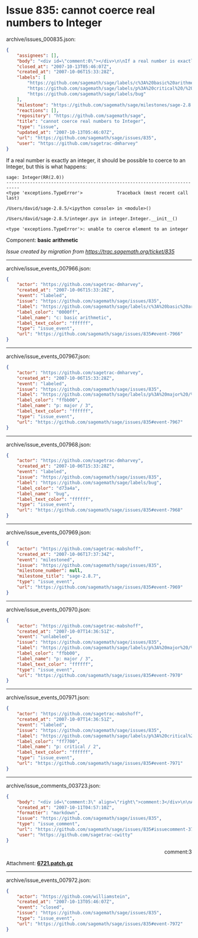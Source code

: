 # Issue 835: cannot coerce real numbers to Integer

archive/issues_000835.json:
```json
{
    "assignees": [],
    "body": "<div id=\"comment:0\"></div>\n\nIf a real number is exactly an integer, it should be possible to coerce to an Integer, but this is what happens:\n\n```\nsage: Integer(RR(2.0))\n---------------------------------------------------------------------------\n<type 'exceptions.TypeError'>             Traceback (most recent call last)\n\n/Users/david/sage-2.8.5/<ipython console> in <module>()\n\n/Users/david/sage-2.8.5/integer.pyx in integer.Integer.__init__()\n\n<type 'exceptions.TypeError'>: unable to coerce element to an integer\n```\n\n\nComponent: **basic arithmetic**\n\n_Issue created by migration from https://trac.sagemath.org/ticket/835_\n\n",
    "closed_at": "2007-10-13T05:46:07Z",
    "created_at": "2007-10-06T15:33:28Z",
    "labels": [
        "https://github.com/sagemath/sage/labels/c%3A%20basic%20arithmetic",
        "https://github.com/sagemath/sage/labels/p%3A%20critical%20/%202",
        "https://github.com/sagemath/sage/labels/bug"
    ],
    "milestone": "https://github.com/sagemath/sage/milestones/sage-2.8.7",
    "reactions": [],
    "repository": "https://github.com/sagemath/sage",
    "title": "cannot coerce real numbers to Integer",
    "type": "issue",
    "updated_at": "2007-10-13T05:46:07Z",
    "url": "https://github.com/sagemath/sage/issues/835",
    "user": "https://github.com/sagetrac-dmharvey"
}
```
<div id="comment:0"></div>

If a real number is exactly an integer, it should be possible to coerce to an Integer, but this is what happens:

```
sage: Integer(RR(2.0))
---------------------------------------------------------------------------
<type 'exceptions.TypeError'>             Traceback (most recent call last)

/Users/david/sage-2.8.5/<ipython console> in <module>()

/Users/david/sage-2.8.5/integer.pyx in integer.Integer.__init__()

<type 'exceptions.TypeError'>: unable to coerce element to an integer
```


Component: **basic arithmetic**

_Issue created by migration from https://trac.sagemath.org/ticket/835_





---

archive/issue_events_007966.json:
```json
{
    "actor": "https://github.com/sagetrac-dmharvey",
    "created_at": "2007-10-06T15:33:28Z",
    "event": "labeled",
    "issue": "https://github.com/sagemath/sage/issues/835",
    "label": "https://github.com/sagemath/sage/labels/c%3A%20basic%20arithmetic",
    "label_color": "0000ff",
    "label_name": "c: basic arithmetic",
    "label_text_color": "ffffff",
    "type": "issue_event",
    "url": "https://github.com/sagemath/sage/issues/835#event-7966"
}
```



---

archive/issue_events_007967.json:
```json
{
    "actor": "https://github.com/sagetrac-dmharvey",
    "created_at": "2007-10-06T15:33:28Z",
    "event": "labeled",
    "issue": "https://github.com/sagemath/sage/issues/835",
    "label": "https://github.com/sagemath/sage/labels/p%3A%20major%20/%203",
    "label_color": "ffbb00",
    "label_name": "p: major / 3",
    "label_text_color": "ffffff",
    "type": "issue_event",
    "url": "https://github.com/sagemath/sage/issues/835#event-7967"
}
```



---

archive/issue_events_007968.json:
```json
{
    "actor": "https://github.com/sagetrac-dmharvey",
    "created_at": "2007-10-06T15:33:28Z",
    "event": "labeled",
    "issue": "https://github.com/sagemath/sage/issues/835",
    "label": "https://github.com/sagemath/sage/labels/bug",
    "label_color": "d73a4a",
    "label_name": "bug",
    "label_text_color": "ffffff",
    "type": "issue_event",
    "url": "https://github.com/sagemath/sage/issues/835#event-7968"
}
```



---

archive/issue_events_007969.json:
```json
{
    "actor": "https://github.com/sagetrac-mabshoff",
    "created_at": "2007-10-06T17:37:34Z",
    "event": "milestoned",
    "issue": "https://github.com/sagemath/sage/issues/835",
    "milestone_number": null,
    "milestone_title": "sage-2.8.7",
    "type": "issue_event",
    "url": "https://github.com/sagemath/sage/issues/835#event-7969"
}
```



---

archive/issue_events_007970.json:
```json
{
    "actor": "https://github.com/sagetrac-mabshoff",
    "created_at": "2007-10-07T14:36:51Z",
    "event": "unlabeled",
    "issue": "https://github.com/sagemath/sage/issues/835",
    "label": "https://github.com/sagemath/sage/labels/p%3A%20major%20/%203",
    "label_color": "ffbb00",
    "label_name": "p: major / 3",
    "label_text_color": "ffffff",
    "type": "issue_event",
    "url": "https://github.com/sagemath/sage/issues/835#event-7970"
}
```



---

archive/issue_events_007971.json:
```json
{
    "actor": "https://github.com/sagetrac-mabshoff",
    "created_at": "2007-10-07T14:36:51Z",
    "event": "labeled",
    "issue": "https://github.com/sagemath/sage/issues/835",
    "label": "https://github.com/sagemath/sage/labels/p%3A%20critical%20/%202",
    "label_color": "ff7700",
    "label_name": "p: critical / 2",
    "label_text_color": "ffffff",
    "type": "issue_event",
    "url": "https://github.com/sagemath/sage/issues/835#event-7971"
}
```



---

archive/issue_comments_003723.json:
```json
{
    "body": "<div id=\"comment:3\" align=\"right\">comment:3</div>\n\nAttachment: **[6721.patch.gz](https://github.com/sagemath/sage/files/ticket835/6721.patch.gz)**",
    "created_at": "2007-10-11T04:57:10Z",
    "formatter": "markdown",
    "issue": "https://github.com/sagemath/sage/issues/835",
    "type": "issue_comment",
    "url": "https://github.com/sagemath/sage/issues/835#issuecomment-3723",
    "user": "https://github.com/sagetrac-cwitty"
}
```

<div id="comment:3" align="right">comment:3</div>

Attachment: **[6721.patch.gz](https://github.com/sagemath/sage/files/ticket835/6721.patch.gz)**



---

archive/issue_events_007972.json:
```json
{
    "actor": "https://github.com/williamstein",
    "created_at": "2007-10-13T05:46:07Z",
    "event": "closed",
    "issue": "https://github.com/sagemath/sage/issues/835",
    "type": "issue_event",
    "url": "https://github.com/sagemath/sage/issues/835#event-7972"
}
```
